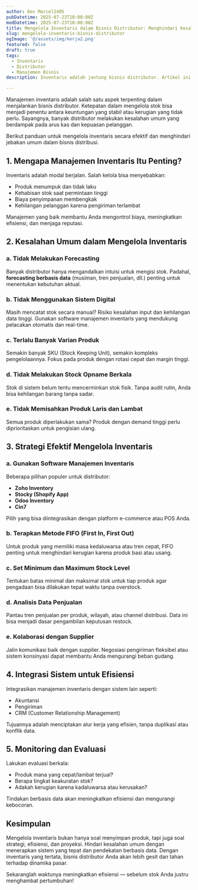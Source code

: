 ```yaml
---
author: Dev Marcel2405
pubDatetime: 2025-07-23T10:00:00Z
modDatetime: 2025-07-23T10:00:00Z
title: Mengelola Inventaris dalam Bisnis Distributor: Menghindari Kesalahan Umum
slug: mengelola-inventaris-bisnis-distributor
ogImage: '@/assets/img/kerja2.png'
featured: false
draft: true
tags:
  - Inventaris
  - Distributor
  - Manajemen Bisnis
description: Inventaris adalah jantung bisnis distributor. Artikel ini membahas strategi manajemen inventaris yang efektif dan kesalahan umum yang harus dihindari.

---
```


Manajemen inventaris adalah salah satu aspek terpenting dalam menjalankan bisnis distributor. Ketepatan dalam mengelola stok bisa menjadi penentu antara keuntungan yang stabil atau kerugian yang tidak perlu. Sayangnya, banyak distributor melakukan kesalahan umum yang berdampak pada arus kas dan kepuasan pelanggan.

Berikut panduan untuk mengelola inventaris secara efektif dan menghindari jebakan umum dalam bisnis distribusi.

## 1. Mengapa Manajemen Inventaris Itu Penting?

Inventaris adalah modal berjalan. Salah kelola bisa menyebabkan:

- Produk menumpuk dan tidak laku
- Kehabisan stok saat permintaan tinggi
- Biaya penyimpanan membengkak
- Kehilangan pelanggan karena pengiriman terlambat

Manajemen yang baik membantu Anda mengontrol biaya, meningkatkan efisiensi, dan menjaga reputasi.

## 2. Kesalahan Umum dalam Mengelola Inventaris

### a. Tidak Melakukan Forecasting

Banyak distributor hanya mengandalkan intuisi untuk mengisi stok. Padahal, **forecasting berbasis data** (musiman, tren penjualan, dll.) penting untuk menentukan kebutuhan aktual.

### b. Tidak Menggunakan Sistem Digital

Masih mencatat stok secara manual? Risiko kesalahan input dan kehilangan data tinggi. Gunakan software manajemen inventaris yang mendukung pelacakan otomatis dan real-time.

### c. Terlalu Banyak Varian Produk

Semakin banyak SKU (Stock Keeping Unit), semakin kompleks pengelolaannya. Fokus pada produk dengan rotasi cepat dan margin tinggi.

### d. Tidak Melakukan Stock Opname Berkala

Stok di sistem belum tentu mencerminkan stok fisik. Tanpa audit rutin, Anda bisa kehilangan barang tanpa sadar.

### e. Tidak Memisahkan Produk Laris dan Lambat

Semua produk diperlakukan sama? Produk dengan demand tinggi perlu diprioritaskan untuk pengisian ulang.

## 3. Strategi Efektif Mengelola Inventaris

### a. Gunakan Software Manajemen Inventaris

Beberapa pilihan populer untuk distributor:

- **Zoho Inventory**
- **Stocky (Shopify App)**
- **Odoo Inventory**
- **Cin7**

Pilih yang bisa diintegrasikan dengan platform e-commerce atau POS Anda.

### b. Terapkan Metode FIFO (First In, First Out)

Untuk produk yang memiliki masa kedaluwarsa atau tren cepat, FIFO penting untuk menghindari kerugian karena produk basi atau usang.

### c. Set Minimum dan Maximum Stock Level

Tentukan batas minimal dan maksimal stok untuk tiap produk agar pengadaan bisa dilakukan tepat waktu tanpa overstock.

### d. Analisis Data Penjualan

Pantau tren penjualan per produk, wilayah, atau channel distribusi. Data ini bisa menjadi dasar pengambilan keputusan restock.

### e. Kolaborasi dengan Supplier

Jalin komunikasi baik dengan supplier. Negosiasi pengiriman fleksibel atau sistem konsinyasi dapat membantu Anda mengurangi beban gudang.

## 4. Integrasi Sistem untuk Efisiensi

Integrasikan manajemen inventaris dengan sistem lain seperti:

- Akuntansi
- Pengiriman
- CRM (Customer Relationship Management)

Tujuannya adalah menciptakan alur kerja yang efisien, tanpa duplikasi atau konflik data.

## 5. Monitoring dan Evaluasi

Lakukan evaluasi berkala:

- Produk mana yang cepat/lambat terjual?
- Berapa tingkat keakuratan stok?
- Adakah kerugian karena kadaluwarsa atau kerusakan?

Tindakan berbasis data akan meningkatkan efisiensi dan mengurangi kebocoran.

## Kesimpulan

Mengelola inventaris bukan hanya soal menyimpan produk, tapi juga soal strategi, efisiensi, dan proyeksi. Hindari kesalahan umum dengan menerapkan sistem yang tepat dan pendekatan berbasis data. Dengan inventaris yang tertata, bisnis distributor Anda akan lebih gesit dan tahan terhadap dinamika pasar.

Sekaranglah waktunya meningkatkan efisiensi — sebelum stok Anda justru menghambat pertumbuhan!
